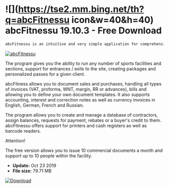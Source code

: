 # ![](https://tse2.mm.bing.net/th?q=abcFitnessu icon&w=40&h=40) abcFitnessu 19.10.3 - Free Download

```sh
abcFitnessu is an intuitive and very simple application for comprehensive management of various types of sports facilities - gyms, fitness clubs, swimming pools, SPA etc.
```
[![abcFitnessu](https://gallery.dpcdn.pl/imgc/Tools/82173/g_-_420x350_1.5_-_xf041127a-3939-4de9-adca-111f59660d11.png)](https://softexe.net/win/business/finance/abcfitnessu:afcc.html)

The program gives you the ability to run any number of sports facilities and sections, support for entrances / exits to the site, creating packages and personalized passes for a given client.
 
 abcFitness allows you to document sales and purchases, handling all types of invoices (VAT, proforma, WNT, margin, RR or advances), bills and allowing you to define your own document templates. It also supports accounting, interest and correction notes as well as currency invoices in English, German, French and Russian.
 
 The program allows you to create and manage a database of contractors, assign balances, requests for payment, rebates or a buyer's credit to them. abcFitnessu offers support for printers and cash registers as well as barcode readers.
 
 Attention!
 
 The free version allows you to issue 10 commercial documents a month and support up to 10 people within the facility.


- **Update:** Oct 23 2019
- **File size:** 79.71 MB

[![Download](https://cdn.softexe.net/static/img/download.png)](https://softexe.net/win/business/finance/abcfitnessu:afcc.html)

